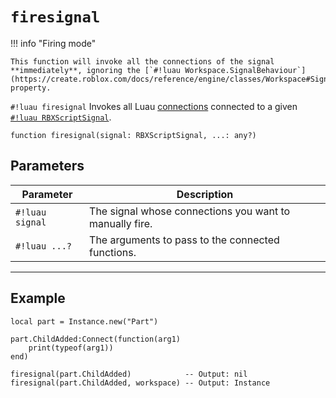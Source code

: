 # `firesignal`

!!! info "Firing mode"

    This function will invoke all the connections of the signal **immediately**, ignoring the [`#!luau Workspace.SignalBehaviour`](https://create.roblox.com/docs/reference/engine/classes/Workspace#SignalBehavior) property.

`#!luau firesignal` Invokes all Luau [connections](https://create.roblox.com/docs/reference/engine/datatypes/RBXScriptConnection) connected to a given [`#!luau RBXScriptSignal`](https://create.roblox.com/docs/reference/engine/datatypes/RBXScriptSignal).

```luau
function firesignal(signal: RBXScriptSignal, ...: any?)
```

## Parameters

| Parameter         | Description                                            |
|------------------|--------------------------------------------------------|
| `#!luau signal`    | The signal whose connections you want to manually fire. |
| `#!luau ...?`       | The arguments to pass to the connected functions.       |

---

## Example

```luau title="Manually firing a signal with and without arguments" linenums="1"
local part = Instance.new("Part")

part.ChildAdded:Connect(function(arg1)
    print(typeof(arg1))
end)

firesignal(part.ChildAdded)            -- Output: nil
firesignal(part.ChildAdded, workspace) -- Output: Instance
```
